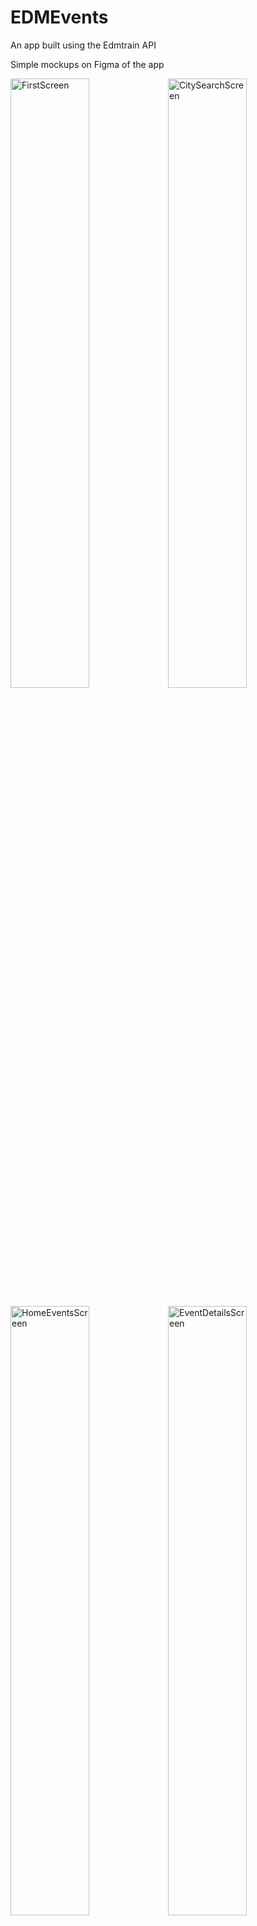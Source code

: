 # EDMEvents
An app built using the Edmtrain API

Simple mockups on Figma of the app

<p float="left">
  <img alt="FirstScreen" src="https://user-images.githubusercontent.com/43551312/157082188-27d859fc-9036-42f7-a56b-48f115c37054.png" width="50%"><img  alt="CitySearchScreen" src="https://user-images.githubusercontent.com/43551312/156821182-57eb0244-2f50-4a5b-aef2-d7d71c5fae48.png" width="50%" >
</p>
<p float="left">
  <img  alt="HomeEventsScreen" src="https://user-images.githubusercontent.com/43551312/156821181-d1e71df5-c338-4878-a2ab-93c49f7e5cbd.png" width="50%" ><img  alt="EventDetailsScreen" src="https://user-images.githubusercontent.com/43551312/156821180-ccd21a86-8413-4c4c-af87-e04d97ab04fb.png" width="50%" >
</p>
